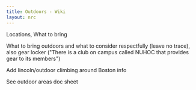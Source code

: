 ```yaml
---
title: Outdoors - Wiki
layout: nrc
---
```


Locations, What to bring 

What to bring outdoors and what to consider respectfully (leave no trace), also gear locker ("There is a club on campus called NUHOC that provides gear to its members")

Add lincoln/outdoor climbing around Boston info

See outdoor areas doc sheet
